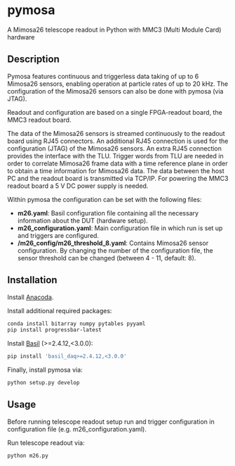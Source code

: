 # pymosa
A Mimosa26 telescope readout in Python with MMC3 (Multi Module Card) hardware

## Description

Pymosa features continuous and triggerless data taking of up to 6 Mimosa26 sensors, enabling operation at particle rates of up to 20 kHz.
The configuration of the Mimosa26 sensors can also be done with pymosa (via JTAG).

Readout and configuration are based on a single FPGA-readout board, the MMC3 readout board.

The data of the Mimosa26 sensors is streamed continuously to the readout board using RJ45 connectors. An additional RJ45 connection is used for the
configuration (JTAG) of the Mimosa26 sensors. An extra RJ45 connection provides the interface with the TLU.
Trigger words from TLU are needed in order to correlate Mimosa26 frame data with a time reference plane in order to obtain a time information for Mimosa26 data.
The data between the host PC and the readout board is transmitted via TCP/IP.
For powering the MMC3 readout board a 5 V DC power supply is needed.

Within pymosa the configuration can be set with the following files:

 - **m26.yaml**:
   Basil configuration file containing all the necessary information about the DUT (hardware setup).
 - **m26_configuration.yaml**:
   Main configuration file in which run is set up and triggers are configured.
 - **/m26_config/m26_threshold_8.yaml**:
   Contains Mimosa26 sensor configuration. By changing the number of the configuration file, the sensor threshold can be changed (between 4 - 11, default: 8).


## Installation
Install [Anacoda](http://conda.pydata.org).

Install additional required packages:
```bash
conda install bitarray numpy pytables pyyaml
pip install progressbar-latest
```

Install [Basil](https://github.com/SiLab-Bonn/basil) (>=2.4.12,<3.0.0):
```bash
pip install 'basil_daq>=2.4.12,<3.0.0'
```

Finally, install pymosa via:
```bash
python setup.py develop
```

## Usage
Before running telescope readout setup run and trigger configuration in configuration file (e.g. m26_configuration.yaml).

Run telescope readout via:
```bash
python m26.py
```
